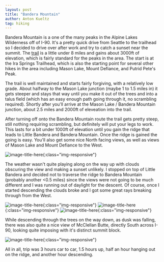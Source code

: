 ```yaml
---
layout: post
title: "Bandera Mountain"
author: Anton Kueltz
tag: hiking
---
```


Bandera Mountain is a one of the many peaks in the Alpine Lakes Wilderness off of I-90. It's
a pretty quick drive from Seattle to the trailhead so I decided to drive over after work and
try to catch a sunset near the summit. The [trail](https://www.alltrails.com/trail/us/washington/bandera-mountain-summit)
is a little under 8 miles and gains about 3000ft of elevation, which is fairly standard for
the peaks in the area. The start is at the Ira Springs Trailhead, which is also the starting
point for several other hikes in the area including Mason Lake, Mount Defiance, and Putrid
Pete's Peak.

The trail is well maintained and starts fairly forgiving, with a relatively low grade. About
halfway to the Mason Lake junction (maybe 1 to 1.5 miles in) it gets steeper and stays that
way until you make it out of the trees and into a talus field (which has an easy enough path
going through it, no scrambling required). Shortly after you'll arrive at the Mason Lake /
Bandera Mountain junction, about 2.5 miles and 2000ft of eleveation into the trail.

After turning off onto the Bandera Mountain route the trail gets pretty steep, still nothing requiring
scrambling, but definitely will put your legs to work. This lasts for a bit under 1000ft of elevation
until you gain the ridge that leads to Little Bandera and Bandera Mountain. Once the ridge is gained
the going is easy. You'll also get some nice North facing views, as well as views of Mason Lake and
Mount Defiance to the West.

![image-title-here](/images/bandera-mason-lake.jpg){:class="img-responsive"}

The weather wasn't quite playing along on the way up with clouds obscuring the view and making
a sunset unlikely. I stopped on top of Little Bandera and decided not to traverse the ridge to
Bandera Mountain (probably another <0.5 miles) since the views were not going to be much different
and I was running out of daylight for the descent. Of course, once I started descending the clouds
broke and I got some great rays breaking through from the West.

![image-title-here](/images/bandera-sunset-4.jpg){:class="img-responsive"}
![image-title-here](/images/bandera-sunset-3.jpg){:class="img-responsive"}
![image-title-here](/images/bandera-sunset-2.jpg){:class="img-responsive"}

While descending through the trees on the way down, as dusk was falling, there was also quite a
nice view of McClellan Butte, directly South across I-90, looking quite imposing with it's distinct
summit block.

![image-title-here](/images/bandera-mcclellan.jpg){:class="img-responsive"}

All in all, trip was 3 hours car to car, 1.5 hours up, half an hour hanging out on the ridge, and
another hour descending.
